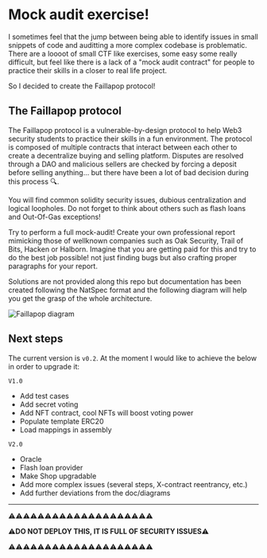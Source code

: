 
# Mock audit exercise!

I sometimes feel that the jump between being able to identify issues in small snippets of code and auditting a more complex codebase is problematic. There are a loooot of small CTF like exercises, some easy some really difficult, but feel like there is a lack of a "mock audit contract" for people to practice their skills in a closer to real life project. 

So I decided to create the Faillapop protocol!


## The Faillapop protocol

The Faillapop protocol is a vulnerable-by-design protocol to help Web3 security students to practice their skills in a fun environment. The protocol is composed of multiple contracts that interact between each other to create a decentralize buying and selling platform. Disputes are resolved through a DAO and malicious sellers are checked by forcing a deposit before selling anything... but there have been a lot of bad decision during this process :mag:. 


You will find common solidity security issues, dubious centralization and logical loopholes. Do not forget to think about others such as flash loans and Out-Of-Gas exceptions! 


Try to perform a full mock-audit! Create your own professional report mimicking those of wellknown companies such as Oak Security, Trail of Bits, Hacken or Halborn. Imagine that you are getting paid for this and try to do the best job possible! not just finding bugs but also crafting proper paragraphs for your report. 


Solutions are not provided along this repo but documentation has been created following the NatSpec format and the following diagram will help you get the grasp of the whole architecture.



![Faillapop diagram](Faillapop_diagram.png)



## Next steps

The current version is `v0.2`. At the moment I would like to achieve the below in order to upgrade it:


`V1.0`

- Add test cases
- Add secret voting
- Add NFT contract, cool NFTs will boost voting power
- Populate template ERC20
- Load mappings in assembly


`V2.0`

- Oracle
- Flash loan provider
- Make Shop upgradable
- Add more complex issues (several steps, X-contract reentrancy, etc.)
- Add further deviations from the doc/diagrams


---


:warning::warning::warning::warning::warning::warning::warning::warning::warning::warning::warning::warning::warning::warning::warning::warning::warning::warning::warning::warning:

:warning:**DO NOT DEPLOY THIS, IT IS FULL OF SECURITY ISSUES**:warning:

:warning::warning::warning::warning::warning::warning::warning::warning::warning::warning::warning::warning::warning::warning::warning::warning::warning::warning::warning::warning: